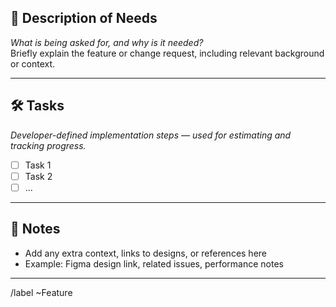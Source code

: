 ## 📌 Description of Needs

_What is being asked for, and why is it needed?_  
Briefly explain the feature or change request, including relevant background or context.

---

## 🛠️ Tasks

_Developer-defined implementation steps — used for estimating and tracking progress._

- [ ] Task 1
- [ ] Task 2
- [ ] ...

---

## 📝 Notes

- Add any extra context, links to designs, or references here
- Example: Figma design link, related issues, performance notes

---

/label ~Feature
